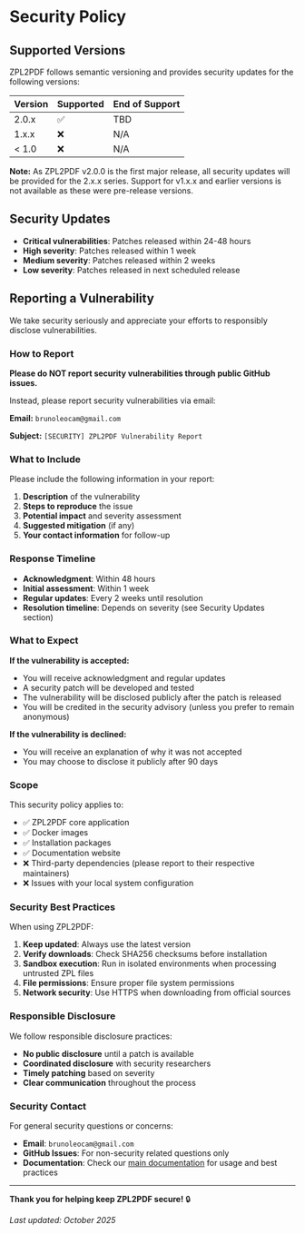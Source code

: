 # Security Policy

## Supported Versions

ZPL2PDF follows semantic versioning and provides security updates for the following versions:

| Version | Supported          | End of Support |
| ------- | ------------------ | -------------- |
| 2.0.x   | :white_check_mark: | TBD            |
| 1.x.x   | :x:                | N/A            |
| < 1.0   | :x:                | N/A            |

**Note:** As ZPL2PDF v2.0.0 is the first major release, all security updates will be provided for the 2.x.x series. Support for v1.x.x and earlier versions is not available as these were pre-release versions.

## Security Updates

- **Critical vulnerabilities**: Patches released within 24-48 hours
- **High severity**: Patches released within 1 week
- **Medium severity**: Patches released within 2 weeks
- **Low severity**: Patches released in next scheduled release

## Reporting a Vulnerability

We take security seriously and appreciate your efforts to responsibly disclose vulnerabilities.

### How to Report

**Please do NOT report security vulnerabilities through public GitHub issues.**

Instead, please report security vulnerabilities via email:

**Email:** `brunoleocam@gmail.com`

**Subject:** `[SECURITY] ZPL2PDF Vulnerability Report`

### What to Include

Please include the following information in your report:

1. **Description** of the vulnerability
2. **Steps to reproduce** the issue
3. **Potential impact** and severity assessment
4. **Suggested mitigation** (if any)
5. **Your contact information** for follow-up

### Response Timeline

- **Acknowledgment**: Within 48 hours
- **Initial assessment**: Within 1 week
- **Regular updates**: Every 2 weeks until resolution
- **Resolution timeline**: Depends on severity (see Security Updates section)

### What to Expect

**If the vulnerability is accepted:**
- You will receive acknowledgment and regular updates
- A security patch will be developed and tested
- The vulnerability will be disclosed publicly after the patch is released
- You will be credited in the security advisory (unless you prefer to remain anonymous)

**If the vulnerability is declined:**
- You will receive an explanation of why it was not accepted
- You may choose to disclose it publicly after 90 days

### Scope

This security policy applies to:

- ✅ ZPL2PDF core application
- ✅ Docker images
- ✅ Installation packages
- ✅ Documentation website
- ❌ Third-party dependencies (please report to their respective maintainers)
- ❌ Issues with your local system configuration

### Security Best Practices

When using ZPL2PDF:

1. **Keep updated**: Always use the latest version
2. **Verify downloads**: Check SHA256 checksums before installation
3. **Sandbox execution**: Run in isolated environments when processing untrusted ZPL files
4. **File permissions**: Ensure proper file system permissions
5. **Network security**: Use HTTPS when downloading from official sources

### Responsible Disclosure

We follow responsible disclosure practices:

- **No public disclosure** until a patch is available
- **Coordinated disclosure** with security researchers
- **Timely patching** based on severity
- **Clear communication** throughout the process

### Security Contact

For general security questions or concerns:

- **Email**: `brunoleocam@gmail.com`
- **GitHub Issues**: For non-security related questions only
- **Documentation**: Check our [main documentation](README.md) for usage and best practices

---

**Thank you for helping keep ZPL2PDF secure!** 🔒

*Last updated: October 2025*
